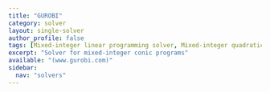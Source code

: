 ```yaml
---
title: "GUROBI"
category: solver
layout: single-solver
author_profile: false
tags: [Mixed-integer linear programming solver, Mixed-integer quadratic programming solver,Mixed-integer second-order cone programming solver, Mixed-integer conic programming solver]
excerpt: "Solver for mixed-integer conic programs"
available: "(www.gurobi.com)"
sidebar:
  nav: "solvers"
---
```

